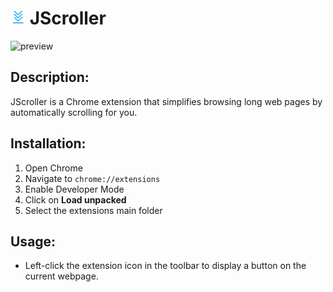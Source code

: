 # ![JScroller Icon](icon/icon_24.png) JScroller


![preview](https://github.com/user-attachments/assets/a6909c49-263d-4560-b9da-245b5065f448)


## Description:
JScroller is a Chrome extension that simplifies browsing long web pages by automatically scrolling for you.


## Installation:
1) Open Chrome
2) Navigate to ```chrome://extensions```
3) Enable Developer Mode
4) Click on **Load unpacked**
5) Select the extensions main folder


## Usage:
- Left-click the extension icon in the toolbar to display a button on the current webpage.
